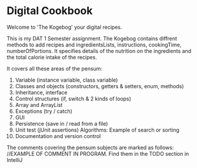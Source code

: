 # Digital Cookbook

Welcome to 'The Kogebog' your digital recipes.

This is my DAT 1 Semester assignment.
The Kogebog contains diffrent methods to add recipes and ingredientsLists, instructions, cookingTime, numberOfPortions.
It specifies details of the nutrition on the ingredients and the total calorie intake of the recipes.

It covers all these areas of the pensum:

1. Variable (instance variable, class variable)
2. Classes and objects (constructors, getters & setters, enum, methods)
3. Inheritance, interface
4. Control structures (if, switch & 2 kinds of loops)
5. Array and ArrayList
6. Exceptions (try / catch)
7. GUI
8. Persistence (save in / read from a file)
9. Unit test (jUnit assertions)
Algorithms: Example of search or sorting
11. Documentation and version control

The comments covering the pensum subjects are marked as follows:
//EXAMPLE OF COMMENT IN PROGRAM. Find them in the TODO section in IntelliJ
